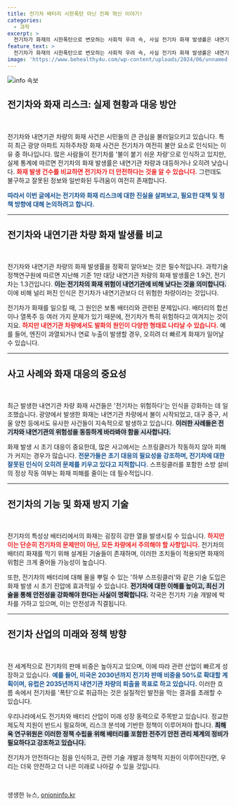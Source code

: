 ```yaml
---
title: 전기차 배터리 시한폭탄 아닌 진짜 혁신 이야기!
categories:
  - 과학
excerpt: >
  전기차가 화재의 시한폭탄으로 변모하는 사회적 우려 속, 사실 전기차 화재 발생률은 내연기관보다 낮습니다. 안전 대책과 기술 발전이 중요한 시점! 이 기사를 통해 진실을 파헤쳐 보세요.
feature_text: >
  전기차가 화재의 시한폭탄으로 변모하는 사회적 우려 속, 사실 전기차 화재 발생률은 내연기관보다 낮습니다. 안전 대책과 기술 발전이 중요한 시점! 이 기사를 통해 진실을 파헤쳐 보세요.
image: 'https://www.behealthy4u.com/wp-content/uploads/2024/06/unnamed-file.png'
---
```


<p><img src="https://www.behealthy4u.com/wp-content/uploads/2024/06/unnamed-file.png" alt="info 속보" /></p>

<h2 data-ke-size="size26">전기차와 화재 리스크: 실제 현황과 대응 방안</h2>

<p data-ke-size="size16">&nbsp;</p>

<p>전기차와 내연기관 차량의 화재 사건은 시민들의 큰 관심을 불러일으키고 있습니다. 특히 최근 광양 아파트 지하주차장 화재 사건은 전기차가 여전히 불안 요소로 인식되는 이유 중 하나입니다. 많은 사람들이 전기차를 '불이 붙기 쉬운 차량'으로 인식하고 있지만, 실제 통계에 따르면 전기차의 화재 발생률은 내연기관 차량과 대등하거나 오히려 낮습니다. <b><span style="color: #ee2323;">화재 발생 건수를 비교하면 전기차가 더 안전하다는 것을 알 수 있습니다.</span></b> 그런데도 불구하고 잘못된 정보와 일반화된 두려움이 여전히 존재합니다.</p>

<p><b><span style="color: #1a5490;">따라서 이번 글에서는 전기차와 화재 리스크에 대한 진실을 살펴보고, 필요한 대책 및 정책 방향에 대해 논의하려고 합니다.</span></b></p>

<hr>

<h2 data-ke-size="size26">전기차와 내연기관 차량 화재 발생률 비교</h2>

<p data-ke-size="size16">&nbsp;</p>

<p>전기차와 내연기관 차량의 화재 발생률을 정확히 알아보는 것은 필수적입니다. 과학기술정책연구원에 따르면 지난해 기준 1만 대당 내연기관 차량의 화재 발생률은 1.9건, 전기차는 1.3건입니다. <b><span style="background-color: #21538527;">이는 전기차의 화재 위험이 내연기관에 비해 낮다는 것을 의미합니다.</span></b> 이에 비해 널리 퍼진 인식은 전기차가 내연기관보다 더 위험한 차량이라는 것입니다. </p>

<p>전기차가 화재를 일으킬 때, 그 원인은 보통 배터리와 관련된 문제입니다. 배터리의 합선이나 열폭주 등 여러 가지 문제가 있기 때문에, 전기차가 특히 위험하다고 여겨지는 것이지요. <b><span style="color: #ee2323;">하지만 내연기관 차량에서도 발화의 원인이 다양한 형태로 나타날 수 있습니다.</span></b> 예를 들어, 엔진이 과열되거나 연료 누출이 발생할 경우, 오히려 더 빠르게 화재가 일어날 수 있습니다.</p>

<hr>

<h2 data-ke-size="size26">사고 사례와 화재 대응의 중요성</h2>

<p data-ke-size="size16">&nbsp;</p>

<p>최근 발생한 내연기관 차량 화재 사건들은 '전기차는 위험하다'는 인식을 강화하는 데 일조했습니다. 광양에서 발생한 화재는 내연기관 차량에서 불이 시작되었고, 대구 중구, 서울 양천 등에서도 유사한 사건들이 지속적으로 발생하고 있습니다. <b><span style="background-color: #21538527;">이러한 사례들은 전기차와 내연기관의 위험성을 동등하게 바라봐야 함을 시사합니다.</span></b> </p>

<p>화재 발생 시 초기 대응이 중요한데, 많은 사고에서는 스프링클러가 작동하지 않아 피해가 커지는 경우가 많습니다. <b><span style="color: #1a5490;">전문가들은 초기 대응의 필요성을 강조하며, 전기차에 대한 잘못된 인식이 오히려 문제를 키우고 있다고 지적합니다.</span></b> 스프링클러를 포함한 소방 설비의 정상 작동 여부는 화재 피해를 줄이는 데 필수적입니다.</p>

<hr>

<h2 data-ke-size="size26">전기차의 기능 및 화재 방지 기술</h2>

<p data-ke-size="size16">&nbsp;</p>

<p>전기차의 특성상 배터리에서의 화재는 굉장히 강한 열을 발생시킬 수 있습니다. <b><span style="color: #ee2323;">하지만 이는 단순히 전기차의 문제만이 아닌, 모든 차량에서 주의해야 할 사항입니다.</span></b> 전기차의 배터리 화재를 막기 위해 설계된 기술들이 존재하며, 이러한 조치들이 적용되면 화재의 위험은 크게 줄어들 가능성이 높습니다. </p>

<p>또한, 전기차의 배터리에 대해 물을 뿌릴 수 있는 '하부 스프링클러'와 같은 기술 도입은 화재 발생 시 초기 진압에 효과적일 수 있습니다. <b><span style="background-color: #21538527;">전기차에 대한 이해를 높이고, 최신 기술을 통해 안전성을 강화해야 한다는 사실이 명확합니다.</span></b> 각국은 전기차 기술 개발에 박차를 가하고 있으며, 이는 안전성과 직결됩니다.</p>

<hr>

<h2 data-ke-size="size26">전기차 산업의 미래와 정책 방향</h2>

<p data-ke-size="size16">&nbsp;</p>

<p>전 세계적으로 전기차의 판매 비중은 높아지고 있으며, 이에 따라 관련 산업이 빠르게 성장하고 있습니다. <b><span style="color: #1a5490;">예를 들어, 미국은 2030년까지 전기차 판매 비중을 50%로 확대할 계획이며, 유럽은 2035년까지 내연기관 차량의 퇴출을 목표로 하고 있습니다.</span></b> 이러한 흐름 속에서 전기차를 '폭탄'으로 취급하는 것은 실질적인 발전을 막는 결과를 초래할 수 있습니다. </p>

<p>우리나라에서도 전기차와 배터리 산업이 미래 성장 동력으로 주목받고 있습니다. 정교한 제도적 지원이 반드시 필요하며, 리스크 분석에 기반한 정책이 이루어져야 합니다. <b><span style="background-color: #21538527;">최해옥 연구위원은 이러한 정책 수립을 위해 배터리를 포함한 전주기 안전 관리 체계의 정비가 필요하다고 강조하고 있습니다.</span></b> </p>

<p>전기차가 안전하다는 점을 인식하고, 관련 기술 개발과 정책적 지원이 이루어진다면, 우리는 더욱 안전하고 더 나은 미래로 나아갈 수 있을 것입니다.</p>

<p data-ke-size="size16">&nbsp;</p>
생생한 뉴스, <a href="https://onioninfo.kr" rel="dofollow">onioninfo.kr</a>


